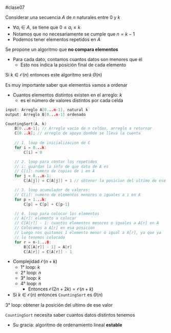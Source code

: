#clase07 

Considerar una secuencia $A$ de $n$ naturales entre $0$ y $k$
- $\forall a_i \in A$, se tiene que $0\leq a_i \leq k$
- Notamos que no necesariamente se cumple que $n = k-1$
- Podemos tener elementos repetidos en $A$

Se propone un algoritmo que **no compara elementos**
- Para cada dato, contamos cuantos datos son menores que él
	- Esto nos indica la posición final de cada elemento

Si $k \in \mathcal{O}(n)$ entonces este algoritmo será $\Theta(n)$

Es muy importante saber que elementos vamos a ordenar
- Cuantos elementos distintos existen en el arreglo: $k$
	- es el número de valores distintos por cada celda

```c
input: Arreglo A[0...n-1], natural k
output: Arreglo B[0...n-1] ordenado

CountingSort(A, k)
	B[0...n-1]; // Arreglo vacio de n celdas, arreglo a retornar
	C[0...k]; // arreglo de apoyo don0de se lleva la cuenta
	
	// 1. loop de inicializacion de C
	for i = 0...k: 
		C[i] = 0

	// 2. loop para contar los repetidos
	// i: guardan la info de que dato de A es
	// C[i]: numero de copias de i en A
	for j = 0...n-1:
		C[A[j]] = C[A[j]] + 1 // obtener la posicion del ultimo de ese valor

	// 3. loop acumulador de valores:
	// C[i]: numero de elementos menores o iguales a i en A
	for p = 1...k:
		C[p] = C[p] + C[p-1]

	// 4. loop para colocar los elementos
	// A[r]: elemento a colocar
	// C[A[r]] - 1: cuantos elementos menores o iguales a A[r] en A
	// Colocamos a A[r] en esa posicion
	// Luego nos quitamos 1 elemento menor o igual a A[r], ya que ya 
	// lo tenemos colocado
	for r = n-1...0:
		B[C[A[r]] - 1] = A[r] 
		C[A[r]] = C[A[r]] - 1

```

- Complejidad $\mathcal{O}(n+k)$
	- 1° loop: $k$
	- 2° loop: $n$
	- 3° loop: $k$
	- 4° loop: $n$
		- Entonces $\mathcal{O}(2n+2k) = \mathcal{O}(n+k)$
- Si $k\in \mathcal{O}(n)$ entonces `CountingSort` es $\Theta(n)$


3° loop: obtener la posición del ultimo de ese valor

``CountingSort`` necesita saber cuantos datos distintos tenemos
- Su gracia: algoritmo de ordenamiento lineal **estable**